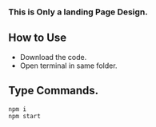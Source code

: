 ### This is Only a landing Page Design.

## How to Use
- Download the code.
- Open terminal in same folder.

## Type Commands.
```
npm i
npm start
```
